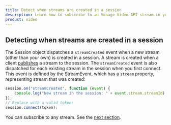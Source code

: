 ```yaml
---
title: Detect when streams are created in a session
description: Learn how to subscribe to an Vonage Video API stream in your web application. Once you have connected to a session, you can subscribe to a stream to view video, audio, and signalling data.
product: video
---
```


## Detecting when streams are created in a session

The Session object dispatches a `streamCreated` event when a new stream (other than your own) is created in a session. A stream is created when a client [publishes](/video/tutorials/publish-streams) a stream to the session. The `streamCreated` event is also dispatched for each existing stream in the session when you first connect. This event is defined by the StreamEvent, which has a `stream` property, representing stream that was created:

```js
session.on("streamCreated", function (event) {
    console.log("New stream in the session: " + event.stream.streamId);
});
// Replace with a valid token:
session.connect(token);
```

You can subscribe to any stream. See the [next section](/video/tutorials/subscribe-streams/video/subscribe-streams/javascript/2-subscribe-to-a-stream/javascript).
